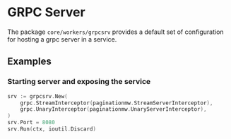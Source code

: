 # GRPC Server
The package `core/workers/grpcsrv` provides a default set of configuration for hosting a grpc server in a service.

## Examples

### Starting server and exposing the service

```go
srv := grpcsrv.New(
    grpc.StreamInterceptor(paginationmw.StreamServerInterceptor),
    grpc.UnaryInterceptor(paginationmw.UnaryServerInterceptor),
)
srv.Port = 8080
srv.Run(ctx, ioutil.Discard)
```
